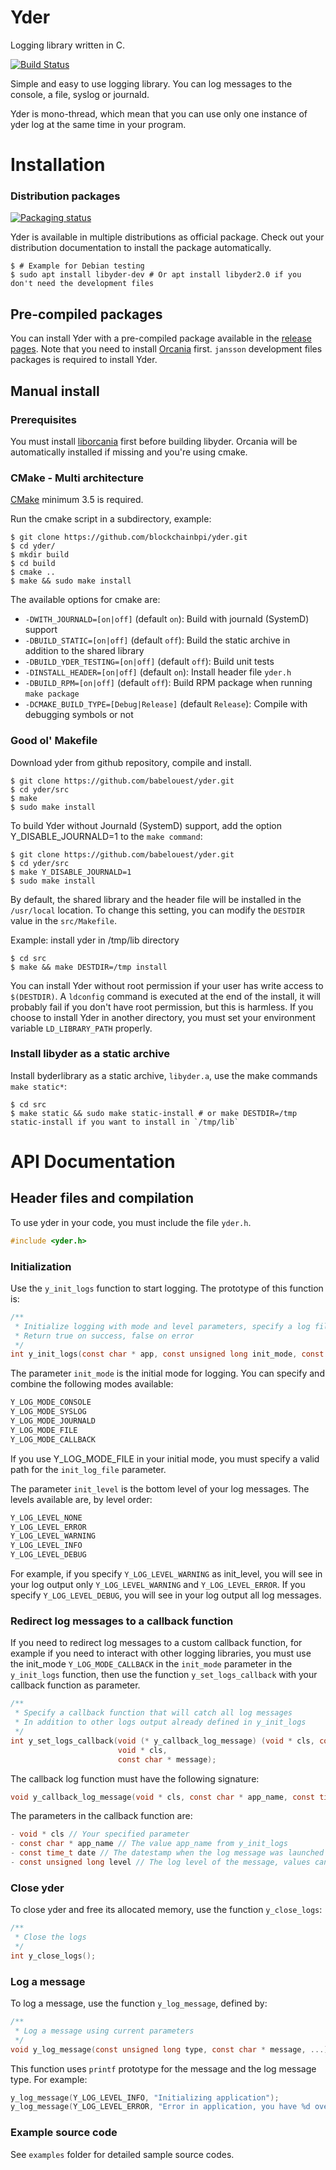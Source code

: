 # Yder

Logging library written in C.

[![Build Status](https://travis-ci.com/babelouest/yder.svg?branch=master)](https://travis-ci.com/babelouest/yder)

Simple and easy to use logging library. You can log messages to the console, a file, syslog or journald.

Yder is mono-thread, which mean that you can use only one instance of yder log at the same time in your program.

# Installation

### Distribution packages

[![Packaging status](https://repology.org/badge/vertical-allrepos/yder.svg)](https://repology.org/metapackage/yder)

Yder is available in multiple distributions as official package. Check out your distribution documentation to install the package automatically.

```shell
$ # Example for Debian testing
$ sudo apt install libyder-dev # Or apt install libyder2.0 if you don't need the development files
```

## Pre-compiled packages

You can install Yder with a pre-compiled package available in the [release pages](https://github.com/babelouest/yder/releases/latest/). Note that you need to install [Orcania](https://github.com/babelouest/orcania/releases/latest/) first. `jansson` development files packages is required to install Yder.

## Manual install

### Prerequisites

You must install [liborcania](https://github.com/babelouest/orcania) first before building libyder. Orcania will be automatically installed if missing and you're using cmake.

### CMake - Multi architecture

[CMake](https://cmake.org/download/) minimum 3.5 is required.

Run the cmake script in a subdirectory, example:

```shell
$ git clone https://github.com/blockchainbpi/yder.git
$ cd yder/
$ mkdir build
$ cd build
$ cmake ..
$ make && sudo make install
```

The available options for cmake are:
- `-DWITH_JOURNALD=[on|off]` (default `on`): Build with journald (SystemD) support
- `-DBUILD_STATIC=[on|off]` (default `off`): Build the static archive in addition to the shared library
- `-DBUILD_YDER_TESTING=[on|off]` (default `off`): Build unit tests
- `-DINSTALL_HEADER=[on|off]` (default `on`): Install header file `yder.h`
- `-DBUILD_RPM=[on|off]` (default `off`): Build RPM package when running `make package`
- `-DCMAKE_BUILD_TYPE=[Debug|Release]` (default `Release`): Compile with debugging symbols or not

### Good ol' Makefile

Download yder from github repository, compile and install.

```shell
$ git clone https://github.com/babelouest/yder.git
$ cd yder/src
$ make
$ sudo make install
```

To build Yder without Journald (SystemD) support, add the option Y_DISABLE_JOURNALD=1 to the `make command`:

```shell
$ git clone https://github.com/babelouest/yder.git
$ cd yder/src
$ make Y_DISABLE_JOURNALD=1
$ sudo make install
```

By default, the shared library and the header file will be installed in the `/usr/local` location. To change this setting, you can modify the `DESTDIR` value in the `src/Makefile`.

Example: install yder in /tmp/lib directory

```shell
$ cd src
$ make && make DESTDIR=/tmp install
```

You can install Yder without root permission if your user has write access to `$(DESTDIR)`.
A `ldconfig` command is executed at the end of the install, it will probably fail if you don't have root permission, but this is harmless.
If you choose to install Yder in another directory, you must set your environment variable `LD_LIBRARY_PATH` properly.

### Install libyder as a static archive

Install  byderlibrary as a static archive, `libyder.a`, use the make commands `make static*`:

```shell
$ cd src
$ make static && sudo make static-install # or make DESTDIR=/tmp static-install if you want to install in `/tmp/lib`
```

# API Documentation

## Header files and compilation

To use yder in your code, you must include the file `yder.h`.

```c
#include <yder.h>
```

### Initialization

Use the `y_init_logs` function to start logging. The prototype of this function is:

```c
/**
 * Initialize logging with mode and level parameters, specify a log file if needed
 * Return true on success, false on error
 */
int y_init_logs(const char * app, const unsigned long init_mode, const unsigned long init_level, const char * init_log_file, const char * message);
```

The parameter `init_mode` is the initial mode for logging. You can specify and combine the following modes available:

```c
Y_LOG_MODE_CONSOLE
Y_LOG_MODE_SYSLOG
Y_LOG_MODE_JOURNALD
Y_LOG_MODE_FILE
Y_LOG_MODE_CALLBACK
```

If you use Y_LOG_MODE_FILE in your initial mode, you must specify a valid path for the `init_log_file` parameter.

The parameter `init_level` is the bottom level of your log messages. The levels available are, by level order:

```c
Y_LOG_LEVEL_NONE
Y_LOG_LEVEL_ERROR
Y_LOG_LEVEL_WARNING
Y_LOG_LEVEL_INFO
Y_LOG_LEVEL_DEBUG
```

For example, if you specify `Y_LOG_LEVEL_WARNING` as init_level, you will see in your log output only `Y_LOG_LEVEL_WARNING` and `Y_LOG_LEVEL_ERROR`. If you specify `Y_LOG_LEVEL_DEBUG`, you will see in your log output all log messages.

### Redirect log messages to a callback function

If you need to redirect log messages to a custom callback function, for example if you need to interact with other logging libraries, you must use the init_mode `Y_LOG_MODE_CALLBACK` in the `init_mode` parameter in the `y_init_logs` function, then use the function `y_set_logs_callback` with your callback function as parameter.

```C
/**
 * Specify a callback function that will catch all log messages
 * In addition to other logs output already defined in y_init_logs
 */
int y_set_logs_callback(void (* y_callback_log_message) (void * cls, const char * app_name, const time_t date, const unsigned long level, const char * message),
                        void * cls,
                        const char * message);
```

The callback log function must have the following signature:

```C
void y_callback_log_message(void * cls, const char * app_name, const time_t date, const unsigned long level, const char * message);
```

The parameters in the callback function are:
```C
- void * cls // Your specified parameter
- const char * app_name // The value app_name from y_init_logs
- const time_t date // The datestamp when the log message was launched
- const unsigned long level // The log level of the message, values can be: Y_LOG_LEVEL_ERROR, Y_LOG_LEVEL_WARNING, Y_LOG_LEVEL_INFO, Y_LOG_LEVEL_DEBUG
```

### Close yder

To close yder and free its allocated memory, use the function `y_close_logs`:

```c
/**
 * Close the logs
 */
int y_close_logs();
```

### Log a message

To log a message, use the function `y_log_message`, defined by:

```c
/**
 * Log a message using current parameters
 */
void y_log_message(const unsigned long type, const char * message, ...);
```

This function uses `printf` prototype for the message and the log message type. For example:

```c
y_log_message(Y_LOG_LEVEL_INFO, "Initializing application");
y_log_message(Y_LOG_LEVEL_ERROR, "Error in application, you have %d over %d threads in error mode", threads_error, threads_total);
```

### Example source code

See `examples` folder for detailed sample source codes.
